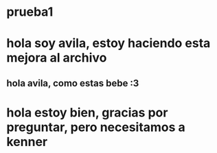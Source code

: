 # prueba1
# hola soy avila, estoy haciendo esta mejora al archivo

## hola avila, como estas bebe :3
# hola estoy bien, gracias por preguntar, pero necesitamos a kenner